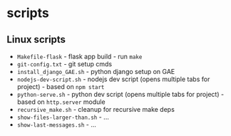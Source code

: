 # scripts

## Linux scripts
+ `Makefile-flask` - flask app build - run `make`
+ `git-config.txt` - git setup cmds
+ `install_django_GAE.sh` - python django setup on GAE
+ `nodejs-dev-script.sh` - nodejs dev script (opens multiple tabs for project) - based on `npm start`
+ `python-serve.sh` - python dev script (opens multiple tabs for project) - based on `http.server` module
+ `recursive_make.sh` - cleanup for recursive make deps
+ `show-files-larger-than.sh` - ...
+ `show-last-messages.sh` - ...
